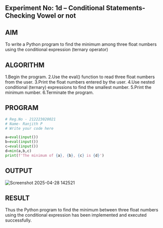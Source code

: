 ## Experiment No: 1d – Conditional Statements- Checking Vowel or not

## AIM  
To write a Python program to find the minimum among three float numbers using the conditional expression (ternary operator)
## ALGORITHM  
1.Begin the program.
2.Use the eval() function to read three float numbers from the user.
3.Print the float numbers entered by the user.
4.Use nested conditional (ternary) expressions to find the smallest number.
5.Print the minimum number.
6.Terminate the program.
## PROGRAM
```python
# Reg.No - 212223020021
# Name- Ranjith P
# Write your code here

a=eval(input())
b=eval(input())
c=eval(input())
d=min(a,b,c)
print(f'The minimum of {a}, {b}, {c} is {d}')

```

## OUTPUT
![Screenshot 2025-04-28 142521](https://github.com/user-attachments/assets/3f1e00c5-8e13-483d-a784-e4419dbe10b3)

## RESULT
Thus the Python program to find the minimum between three float numbers using the conditional expression has been implemented and executed successfully.
